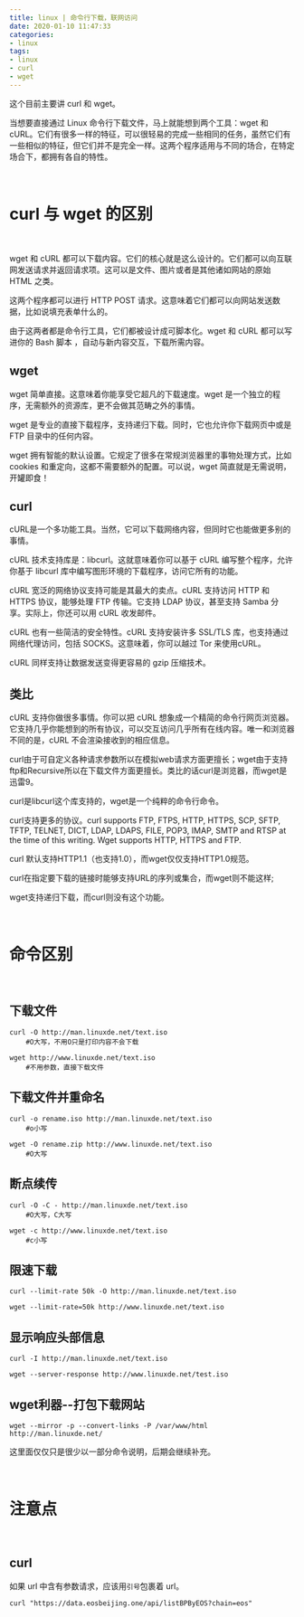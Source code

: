 ```yaml
---
title: linux | 命令行下载，联网访问
date: 2020-01-10 11:47:33
categories:
- linux
tags:
- linux
- curl
- wget
---
```

这个目前主要讲 curl 和 wget。

<!-- more -->

当想要直接通过 Linux 命令行下载文件，马上就能想到两个工具：wget 和 cURL。它们有很多一样的特征，可以很轻易的完成一些相同的任务，虽然它们有一些相似的特征，但它们并不是完全一样。这两个程序适用与不同的场合，在特定场合下，都拥有各自的特性。

<br/>

# curl 与 wget 的区别

<br/>

wget 和 cURL 都可以下载内容。它们的核心就是这么设计的。它们都可以向互联网发送请求并返回请求项。这可以是文件、图片或者是其他诸如网站的原始 HTML 之类。

这两个程序都可以进行 HTTP POST 请求。这意味着它们都可以向网站发送数据，比如说填充表单什么的。

由于这两者都是命令行工具，它们都被设计成可脚本化。wget 和 cURL 都可以写进你的 Bash 脚本 ，自动与新内容交互，下载所需内容。

## wget

wget 简单直接。这意味着你能享受它超凡的下载速度。wget 是一个独立的程序，无需额外的资源库，更不会做其范畴之外的事情。

wget 是专业的直接下载程序，支持递归下载。同时，它也允许你下载网页中或是 FTP 目录中的任何内容。

wget 拥有智能的默认设置。它规定了很多在常规浏览器里的事物处理方式，比如 cookies 和重定向，这都不需要额外的配置。可以说，wget 简直就是无需说明，开罐即食！

## curl

cURL是一个多功能工具。当然，它可以下载网络内容，但同时它也能做更多别的事情。

cURL 技术支持库是：libcurl。这就意味着你可以基于 cURL 编写整个程序，允许你基于 libcurl 库中编写图形环境的下载程序，访问它所有的功能。

cURL 宽泛的网络协议支持可能是其最大的卖点。cURL 支持访问 HTTP 和 HTTPS 协议，能够处理 FTP 传输。它支持 LDAP 协议，甚至支持 Samba 分享。实际上，你还可以用 cURL 收发邮件。

cURL 也有一些简洁的安全特性。cURL 支持安装许多 SSL/TLS 库，也支持通过网络代理访问，包括 SOCKS。这意味着，你可以越过 Tor 来使用cURL。

cURL 同样支持让数据发送变得更容易的 gzip 压缩技术。

## 类比

cURL 支持你做很多事情。你可以把 cURL 想象成一个精简的命令行网页浏览器。它支持几乎你能想到的所有协议，可以交互访问几乎所有在线内容。唯一和浏览器不同的是，cURL 不会渲染接收到的相应信息。

curl由于可自定义各种请求参数所以在模拟web请求方面更擅长；wget由于支持ftp和Recursive所以在下载文件方面更擅长。类比的话curl是浏览器，而wget是迅雷9。

curl是libcurl这个库支持的，wget是一个纯粹的命令行命令。

curl支持更多的协议。curl supports FTP, FTPS, HTTP, HTTPS, SCP, SFTP, TFTP, TELNET, DICT, LDAP, LDAPS, FILE, POP3, IMAP, SMTP and RTSP at the time of this writing. Wget supports HTTP, HTTPS and FTP.

curl 默认支持HTTP1.1（也支持1.0），而wget仅仅支持HTTP1.0规范。

curl在指定要下载的链接时能够支持URL的序列或集合，而wget则不能这样;

wget支持递归下载，而curl则没有这个功能。

<br/>

# 命令区别

<br/>

## 下载文件

	curl -O http://man.linuxde.net/text.iso
		#O大写，不用O只是打印内容不会下载
	
	wget http://www.linuxde.net/text.iso
		#不用参数，直接下载文件

## 下载文件并重命名

	curl -o rename.iso http://man.linuxde.net/text.iso
		#o小写

	wget -O rename.zip http://www.linuxde.net/text.iso
		#O大写

## 断点续传

	curl -O -C - http://man.linuxde.net/text.iso
		#O大写，C大写
	
	wget -c http://www.linuxde.net/text.iso
		#c小写

## 限速下载

	curl --limit-rate 50k -O http://man.linuxde.net/text.iso

	wget --limit-rate=50k http://www.linuxde.net/text.iso

## 显示响应头部信息

	curl -I http://man.linuxde.net/text.iso

	wget --server-response http://www.linuxde.net/test.iso

## wget利器--打包下载网站

	wget --mirror -p --convert-links -P /var/www/html http://man.linuxde.net/

这里面仅仅只是很少以一部分命令说明，后期会继续补充。

<br/>

# 注意点

<br/>

## curl

如果 url 中含有参数请求，应该用`引号`包裹着 url。

	curl "https://data.eosbeijing.one/api/listBPByEOS?chain=eos"

